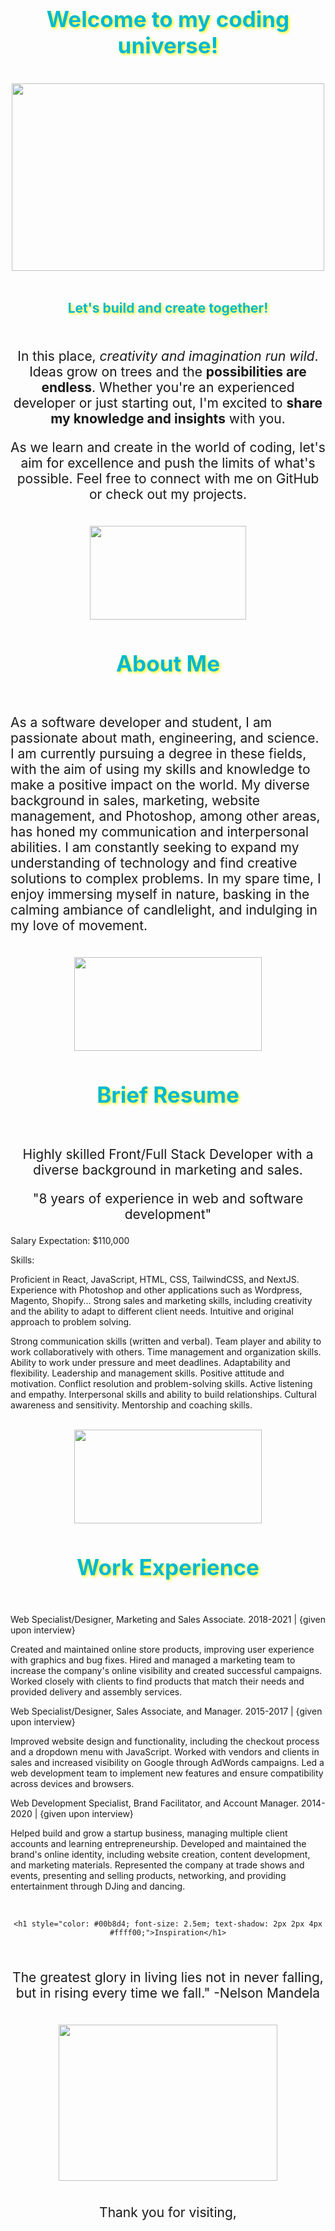 <div align="center">
    <h1 style="color: #00b8d4; font-size: 2.5em; text-shadow: 2px 2px 4px #ffff00;">Welcome to my coding universe!</h1>
<br />
  <img src="https://media4.giphy.com/media/26u3Z1OvwHu2DocXm/giphy.gif" height="300px" width="500px" />
</div>
  <br />
  
  <div align="center">
   <h1 align="center" style="color: #00b8d4; font-size: 1.5em; text-shadow: 2px 2px 4px #ffff00;">Let's build and create together!</h1>
</div>
<br />
<p style="font-size: 1.5em; text-align: center;">In this place, <em>creativity and imagination run wild</em>. Ideas grow on trees and the <strong>possibilities are endless</strong>. Whether you're an experienced developer or just starting out, I'm excited to <strong>share my knowledge and insights</strong> with you.</p>
   <p align="center" style="font-size: 1.5em; text-align: center;">As we learn and create in the world of coding, let's aim for excellence and push the limits of what's possible. Feel free to connect with me on GitHub or check out my projects.</p>
<br /> 
<div align="center">
    <img src="https://media3.giphy.com/media/yc2RSARVMQbiiNnOHn/giphy.gif" height="150px" width="250px" />
   <h1 style="color: #00b8d4; font-size: 2.5em; text-shadow: 2px 2px 4px #ffff00;">About Me</h1>
</div>
  <br />
<p style="font-size: 1.5em; text-align: left;">As a software developer and student, I am passionate about math, engineering, and science. I am currently pursuing a degree in these fields, with the aim of using my skills and knowledge to make a positive impact on the world. My diverse background in sales, marketing, website management, and Photoshop, among other areas, has honed my communication and interpersonal abilities. I am constantly seeking to expand my understanding of technology and find creative solutions to complex problems. In my spare time, I enjoy immersing myself in nature, basking in the calming ambiance of candlelight, and indulging in my love of movement.
</p>
  <br />
<div align="center">
   <img src="https://media0.giphy.com/media/XHAcTxYMtkkdbasORF/giphy.gif" height="150px" width="300px" />
   <h1 style="color: #00b8d4; font-size: 2.5em; text-shadow: 2px 2px 4px #ffff00;">Brief Resume</h1>
</div>
  <br />
<p style="font-size: 1.5em; text-align: center;">Highly skilled Front/Full Stack Developer with a diverse background in marketing and sales.</p>
<p style="font-size: 1.5em; text-align: center;">"8 years of experience in web and software development"</p>
 
Salary Expectation: $110,000

Skills:

Proficient in React, JavaScript, HTML, CSS, TailwindCSS, and NextJS. Experience with Photoshop and other applications such as Wordpress, Magento, Shopify... Strong sales and marketing skills, including creativity and the ability to adapt to different client needs. Intuitive and original approach to problem solving.

Strong communication skills (written and verbal). Team player and ability to work collaboratively with others. Time management and organization skills. Ability to work under pressure and meet deadlines. Adaptability and flexibility. Leadership and management skills. Positive attitude and motivation. Conflict resolution and problem-solving skills. Active listening and empathy. Interpersonal skills and ability to build relationships. Cultural awareness and sensitivity. Mentorship and coaching skills.

<div align="center"> 
     <br />
      <img src="https://media2.giphy.com/media/nCVVpakhBTwBi/giphy.gif" height="150px" width="300px" />
   <h1 style="color: #00b8d4; font-size: 2.5em; text-shadow: 2px 2px 4px #ffff00;">Work Experience</h1>
  <br />
</div>

Web Specialist/Designer, Marketing and Sales Associate. 2018-2021 |
 {given upon interview}

Created and maintained online store products, improving user experience with graphics and bug fixes. Hired and managed a marketing team to increase the company's online visibility and created successful campaigns. Worked closely with clients to find products that match their needs and provided delivery and assembly services.

Web Specialist/Designer, Sales Associate, and Manager. 2015-2017 | {given upon interview}

Improved website design and functionality, including the checkout process and a dropdown menu with JavaScript. Worked with vendors and clients in sales and increased visibility on Google through AdWords campaigns. Led a web development team to implement new features and ensure compatibility across devices and browsers.

Web Development Specialist, Brand Facilitator, and Account Manager. 2014-2020 | {given upon interview}

Helped build and grow a startup business, managing multiple client accounts and learning entrepreneurship. Developed and maintained the brand's online identity, including website creation, content development, and marketing materials. Represented the company at trade shows and events, presenting and selling products, networking, and providing entertainment through DJing and dancing.</p>
<br />
<div align="center"> 
 
    <h1 style="color: #00b8d4; font-size: 2.5em; text-shadow: 2px 2px 4px #ffff00;">Inspiration</h1>
  <br />
</div>

<p align="center" style="font-size: 1.5em; text-align: center;">The greatest glory in living lies not in never falling, but in rising every time we fall." -Nelson Mandela</p>
<br />
<div align="center">
  <img src="https://media2.giphy.com/media/QXqf43mbeBbYFTy4jR/giphy.gif" height="250px" width="350px" />
</div> 
<br />
<p align="center" style="font-size: 1.5em; text-align: center;">Thank you for visiting,</p>

